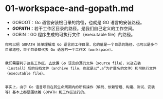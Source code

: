 #  01-workspace-and-gopath.md



*   GOROOT：Go 语言安装根目录的路径，也就是 GO 语言的安装路径。
*   ***GOPATH***：若干工作区目录的路径。是我们自己定义的工作空间。
*   GOBIN：GO 程序生成的可执行文件（executable file）的路径。



```
你可以把 GOPATH 简单理解成 Go 语言的工作目录，它的值是一个目录的路径，也可以是多个目录路径，每个目录都代表 Go 语言的一个工作区（workspace）。

```


```

我们需要利于这些工作区，去放置 Go 语言的源码文件（source file），以及安装（install）后的归档文件（archive file，也就是以“.a”为扩展名的文件）和可执行文件（executable file）。

```




```

事实上，由于 Go 语言项目在其生命周期内的所有操作（编码、依赖管理、构建、测试、安装等）基本上都是围绕着 GOPATH 和工作区进行的。
```

